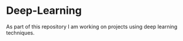 # Deep-Learning
As part of this repository I am working on projects using deep learning techniques.
